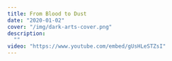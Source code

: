 ```yaml
---
title: From Blood to Dust
date: "2020-01-02"
cover: "/img/dark-arts-cover.png"
description:
  ""
video: "https://www.youtube.com/embed/gUsHLeSTZsI"
---
```

